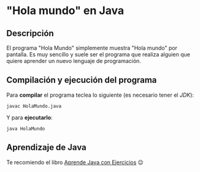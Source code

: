 # "Hola mundo" en Java

## Descripción

El programa "Hola Mundo" simplemente muestra "Hola mundo" por pantalla. Es muy sencillo y suele
ser el programa que realiza alguien que quiere aprender un nuevo lenguaje de programación.

## Compilación y ejecución del programa

Para **compilar** el programa teclea lo siguiente (es necesario tener el *JDK*):
```
javac HolaMundo.java
```

Y para **ejecutarlo**:

```console
java HolaMundo
```

## Aprendizaje de Java

Te recomiendo el libro [Aprende Java con Ejercicios](https://leanpub.com/aprendejava) :wink:

